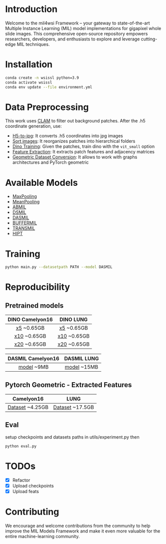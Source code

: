 # Introduction
Welcome to the mil4wsi Framework – your gateway to state-of-the-art Multiple Instance Learning (MIL) model implementations for gigapixel whole slide images. This comprehensive open-source repository empowers researchers, developers, and enthusiasts to explore and leverage cutting-edge MIL techniques.

# Installation

```bash
conda create -n wsissl python=3.9
conda activate wsissl
conda env update --file environment.yml
```

# Data Preprocessing

This work uses [CLAM](https://github.com/mahmoodlab/CLAM) to filter out background patches. After the .h5 coordinate generation, use:

- [H5-to-jpg](0-extract_patches/readme.md): It converts .h5 coordinates into jpg images
- [Sort images](1-sort_images/readme.md): It reorganizes patches into hierarchical folders
- [Dino Training](https://github.com/facebookresearch/dino): Given the patches, train dino with the `vit_small` option
- [Feature Extraction](2-extract_feats/readme.md): It extracts patch features and adjacency matrices
- [Geometric Dataset Conversion](3-prepare-geomDataset/readme.md): It  allows to work with graphs architectures and PyTorch geometric

# Available Models
- [MaxPooling](https://github.com/aimagelab/mil4wsi/tree/main/models/maxpooling)
- [MeanPooling](https://github.com/aimagelab/mil4wsi/tree/main/models/meanpooling)
- [ABMIL](https://github.com/aimagelab/mil4wsi/tree/main/models/abmil)
- [DSMIL](https://github.com/aimagelab/mil4wsi/tree/main/models/dsmil)
- [DASMIL](https://github.com/aimagelab/mil4wsi/tree/main/models/dasmil)
- [BUFFERMIL](https://github.com/aimagelab/mil4wsi/tree/main/models/buffermil)
- [TRANSMIL](https://github.com/aimagelab/mil4wsi/tree/main/models/transmil)
- [HIPT](https://github.com/aimagelab/mil4wsi/tree/main/models/hipt)


# Training

```bash
python main.py --datasetpath PATH --model DASMIL
```

# Reproducibility

## Pretrained models

|    DINO Camelyon16    |       DINO LUNG       |
| :-------------------: | :-------------------: |
| [x5](https://ailb-web.ing.unimore.it/publicfiles/miccai_dasmil_checkpoints/dasmil/camelyon16/dino/x5/checkpoint.pth.gz) ~0.65GB | [x5](https://ailb-web.ing.unimore.it/publicfiles/miccai_dasmil_checkpoints/dasmil/lung/dino/x5/checkpoint.pth.gz) ~0.65GB |
| [x10](https://ailb-web.ing.unimore.it/publicfiles/miccai_dasmil_checkpoints/dasmil/camelyon16/dino/x10/checkpoint.pth.gz) ~0.65GB | [x10](https://ailb-web.ing.unimore.it/publicfiles/miccai_dasmil_checkpoints/dasmil/camelyon16/dino/x10/checkpoint.pth.gz) ~0.65GB |
| [x20](https://ailb-web.ing.unimore.it/publicfiles/miccai_dasmil_checkpoints/dasmil/camelyon16/dino/x20/checkpoint.pth.gz) ~0.65GB | [x20](https://ailb-web.ing.unimore.it/publicfiles/miccai_dasmil_checkpoints/dasmil/camelyon16/dino/x20/checkpoint.pth.gz) ~0.65GB |

|    DASMIL Camelyon16    |       DASMIL LUNG       |
| :---------------------: | :---------------------: |
| [model](https://ailb-web.ing.unimore.it/publicfiles/miccai_dasmil_checkpoints/dasmil/camelyon16/mil/model_cam.pt.gz) ~9MB | [model](https://ailb-web.ing.unimore.it/publicfiles/miccai_dasmil_checkpoints/dasmil/lung/mil/model_lung.pt.gz) ~15MB|

## Pytorch Geometric - Extracted Features

|     Camelyon16    |        LUNG       |
| :---------------------: | :---------------------: |
| [Dataset](https://ailb-web.ing.unimore.it/publicfiles/miccai_dasmil_checkpoints/cam_feats.zip) ~4.25GB | [Dataset](https://ailb-web.ing.unimore.it/publicfiles/miccai_dasmil_checkpoints/lung_feats.zip) ~17.5GB |

## Eval

setup checkpoints and datasets paths in utils/experiment.py
then
```bash
python eval.py 
```

# TODOs

- [x] Refactor
- [x] Upload checkpoints
- [x] Upload feats

# Contributing

We encourage and welcome contributions from the community to help improve the MIL Models Framework and make it even more valuable for the entire machine-learning community. 
